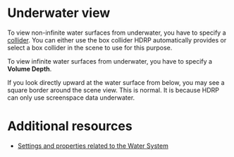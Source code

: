 # Underwater view

To view non-infinite water surfaces from underwater, you have to specify a [collider](https://docs.unity3d.com/Manual/Glossary.html#Collider). You can either use the box collider HDRP automatically provides or select a box collider in the scene to use for this purpose.

To view infinite water surfaces from underwater, you have to specify a **Volume Depth**.

If you look directly upward at the water surface from below, you may see a square border around the scene view. This is normal. It is because HDRP can only use screenspace data underwater.

# Additional resources
* [Settings and properties related to the Water System](WaterSystem-Properties.md)
